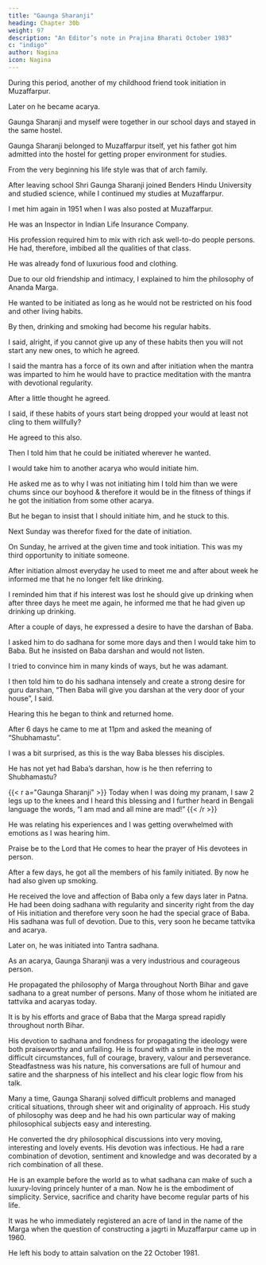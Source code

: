 ```yaml
---
title: "Gaunga Sharanji"
heading: Chapter 30b
weight: 97
description: "An Editor’s note in Prajina Bharati October 1983"
c: "indigo"
author: Nagina
icon: Nagina
---
```



During this period, another of my childhood friend took initiation in Muzaffarpur.

Later on he became acarya. 

Gaunga Sharanji and myself were together in our school days and stayed in the same hostel.

Gaunga Sharanji belonged to Muzaffarpur itself, yet his father got him admitted into the hostel for getting proper
environment for studies. 

From the very beginning his life style was that of arch family.

After leaving school Shri Gaunga Sharanji joined Benders Hindu University and studied science, while I continued my studies at Muzaffarpur.

I met him again in 1951 when I was also posted at Muzaffarpur.

He was an Inspector in Indian Life Insurance Company.

His profession required him to mix with rich ask well-to-do people persons. He had, therefore, imbibed all the qualities of that class. 

He was already fond of luxurious food and clothing.

<!-- Meanwhile, I was again transferred from Muzaffarpur and we reported again. After four years, I was again transferred to Muzaffarpur. By them, I had become a Sadhaka of Ananda Marga and by Baba a Grace had also become an acarya.  -->

Due to our old friendship and intimacy, I explained to him the philosophy of Ananda Marga.

He wanted to be initiated as long as he would not be restricted on his food and other living habits.

By then, drinking and smoking had become his regular habits.

I said, alright, if you cannot give up any of these habits then you will not start any new ones, to which he agreed.

I said the mantra has a force of its own and after initiation when the mantra was imparted to him he would have to practice meditation with the mantra with devotional regularity.

After a little thought he agreed.

I said, if these habits of yours start being dropped your would at least not cling to them willfully? 

He agreed to this also. 

Then I told him that he could be initiated wherever he wanted. 

I would take him to another acarya who would initiate him.

He asked me as to why I was not initiating him I told him than we were chums since our boyhood & therefore it would be in the fitness of things if he got the initiation from some other acarya. 

But he began to insist that I should initiate him, and he stuck to this. 

Next Sunday was therefor fixed for the date of initiation.

On Sunday, he arrived at the given time and took initiation. This was my third opportunity to initiate someone. 

After initiation almost everyday he used to meet me and after about week he informed me that he no longer felt like drinking. 

I reminded him that if his interest was lost he should give up drinking when after three days he meet me again, he informed me that he had given up drinking up drinking. 

After a couple of days, he expressed a desire to have the darshan of Baba. 

I asked him to do sadhana for some more days and then I would take him to Baba. But he insisted on Baba darshan and would not listen. 

I tried to convince him in many kinds of ways, but he was adamant.

I then told him to do his sadhana intensely and create a strong desire for guru darshan, “Then Baba will give you darshan at the very door of your house”, I said. 

Hearing this he began to think and returned home.

After 6 days he came to me at 11pm and asked the meaning of “Shubhamastu”. 

I was a bit surprised, as this is the way Baba blesses his disciples. 

He has not yet had Baba’s darshan, how is he then referring to Shubhamastu?

{{< r a="Gaunga Sharanji" >}}
Today when I was doing my pranam, I saw 2 legs up to the knees and I heard this blessing and I further heard in Bengali
language the words, “I am mad and all mine are mad!” 
{{< /r >}}

He was relating his experiences and I was getting overwhelmed with emotions as I was hearing him. 

Praise be to the Lord that He comes to hear the prayer of His devotees in person.

After a few days, he got all the members of his family initiated. By now he had
also given up smoking. 

He received the love and affection of Baba only a few days later in Patna. He had been doing sadhana with regularity and sincerity right from the day of His initiation and therefore very soon he had the special grace of Baba. His
sadhana was full of devotion. Due to this, very soon he became tattvika and acarya.

Later on, he was initiated into Tantra sadhana.

As an acarya, Gaunga Sharanji was a very industrious and courageous person.

He propagated the philosophy of Marga throughout North Bihar and gave sadhana to a
great number of persons. Many of those whom he initiated are tattvika and acaryas
today. 

It is by his efforts and grace of Baba that the Marga spread rapidly throughout
north Bihar. 

His devotion to sadhana and fondness for propagating the ideology were both praiseworthy and unfailing. He is found with a smile in the most difficult circumstances, full of courage, bravery, valour and perseverance. Steadfastness was
his nature, his conversations are full of humour and satire and the sharpness of his
intellect and his clear logic flow from his talk.

Many a time, Gaunga Sharanji solved difficult problems and managed critical
situations, through sheer wit and originality of approach. His study of philosophy was
deep and he had his own particular way of making philosophical subjects easy and
interesting. 

He converted the dry philosophical discussions into very moving,
interesting and lovely events. His devotion was infectious. He had a rare combination
of devotion, sentiment and knowledge and was decorated by a rich combination of all
these. 

He is an example before the world as to what sadhana can make of such a
luxury-loving princely hunter of a man. Now he is the embodiment of simplicity. Service,
sacrifice and charity have become regular parts of his life.

It was he who immediately registered an acre of land in the name of the Marga
when the question of constructing a jagrti in Muzaffarpur came up in 1960. 

He left his body to attain salvation on the 22 October 1981.

